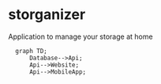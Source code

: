 # storganizer
Application to manage your storage at home

```mermaid
  graph TD;
      Database-->Api;
      Api-->Website;
      Api-->MobileApp;

```
